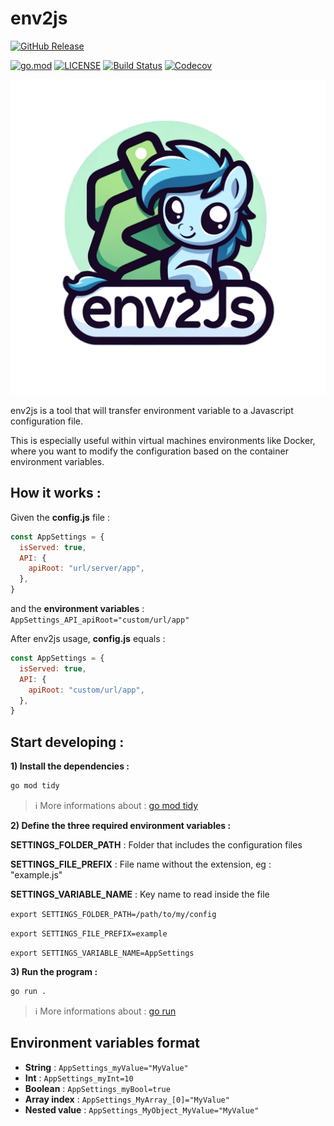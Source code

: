 
# env2js

[![GitHub Release](https://img.shields.io/github/v/release/fleroy-isagri/env2js)](https://github.com/fleroy-isagri/env2js/releases)
<!-- [![Go Reference](https://pkg.go.dev/badge/github.com/fleroy-isagri/env2js.svg)](https://pkg.go.dev/github.com/fleroy-isagri/env2js) -->
[![go.mod](https://img.shields.io/github/go-mod/go-version/fleroy-isagri/env2js)](go.mod)
[![LICENSE](https://img.shields.io/github/license/fleroy-isagri/env2js)](LICENSE)
[![Build Status](https://img.shields.io/github/actions/workflow/status/fleroy-isagri/env2js/build.yml?branch=main)](https://github.com/fleroy-isagri/env2js/actions?query=workflow%3Abuild+branch%3Amain)
[![Codecov](https://codecov.io/gh/fleroy-isagri/env2js/branch/main/graph/badge.svg)](https://codecov.io/gh/fleroy-isagri/env2js)

![env2js logo](logo.png)

env2js is a tool that will transfer environment variable to a Javascript configuration file.

This is especially useful within virtual machines environments like Docker, where you want to modify the configuration based on the container environment variables.

## How it works :

Given the **config.js** file :
```js
const AppSettings = {
  isServed: true,
  API: {
    apiRoot: "url/server/app",
  },
}
```

and the **environment variables** :
`AppSettings_API_apiRoot="custom/url/app"`


After env2js usage, **config.js** equals :
```js
const AppSettings = {
  isServed: true,
  API: {
    apiRoot: "custom/url/app",
  },
}
```

## Start developing :

**1) Install the dependencies :**

```bash
go mod tidy
```

> :information_source: More informations about : [go mod tidy](https://go.dev/ref/mod#go-mod-tidy)

**2) Define the three required environment variables :**

**SETTINGS_FOLDER_PATH** : Folder that includes the configuration files

**SETTINGS_FILE_PREFIX** : File name without the extension, eg : "example.js"

**SETTINGS_VARIABLE_NAME** : Key name to read inside the file


`export SETTINGS_FOLDER_PATH=/path/to/my/config`

`export SETTINGS_FILE_PREFIX=example`

`export SETTINGS_VARIABLE_NAME=AppSettings`


**3) Run the program :**

```bash
go run .
```
> :information_source: More informations about : [go run](https://pkg.go.dev/cmd/go#hdr-Compile_and_run_Go_program)


## Environment variables format

- **String** : `AppSettings_myValue="MyValue"`
- **Int** : `AppSettings_myInt=10`
- **Boolean** : `AppSettings_myBool=true`
- **Array index** : `AppSettings_MyArray_[0]="MyValue"`
- **Nested value** : `AppSettings_MyObject_MyValue="MyValue"`